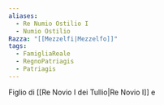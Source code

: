 ```yaml
---
aliases:
  - Re Numio Ostilio I
  - Numio Ostilio
Razza: "[[Mezzelfi|Mezzelfo]]"
tags:
  - FamigliaReale
  - RegnoPatriagis
  - Patriagis
---
```

Figlio di [[Re Novio I dei Tullio|Re Novio I]] e 

